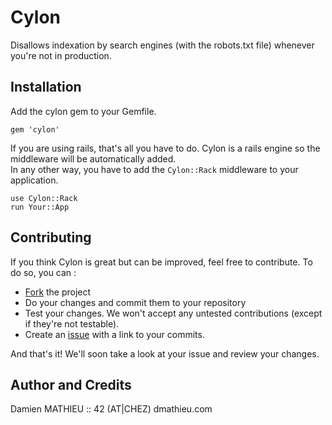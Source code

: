 # Cylon

Disallows indexation by search engines (with the robots.txt file) whenever you're not in production.

## Installation

Add the cylon gem to your Gemfile.

    gem 'cylon'

If you are using rails, that's all you have to do. Cylon is a rails engine so the middleware will be automatically added.  
In any other way, you have to add the `Cylon::Rack` middleware to your application.

    use Cylon::Rack
    run Your::App

## Contributing

If you think Cylon is great but can be improved, feel free to contribute. To do so, you can :

* [Fork](http://help.github.com/forking/) the project
* Do your changes and commit them to your repository
* Test your changes. We won't accept any untested contributions (except if they're not testable).
* Create an [issue](https://github.com/dmathieu/cylon/issues) with a link to your commits.

And that's it! We'll soon take a look at your issue and review your changes.

## Author and Credits

Damien MATHIEU :: 42 (AT|CHEZ) dmathieu.com